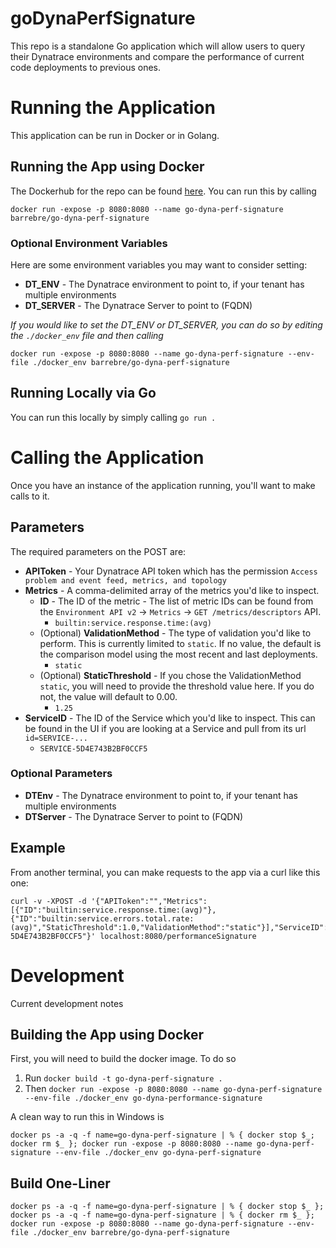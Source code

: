 # goDynaPerfSignature
This repo is a standalone Go application which will allow users to query their Dynatrace environments and compare the performance of current code deployments to previous ones.

# Running the Application
This application can be run in Docker or in Golang.

## Running the App using Docker
The Dockerhub for the repo can be found [here](https://hub.docker.com/r/barrebre/go-dyna-perf-signature/tags). You can run this by calling
```
docker run -expose -p 8080:8080 --name go-dyna-perf-signature barrebre/go-dyna-perf-signature
```

### Optional Environment Variables
Here are some environment variables you may want to consider setting:
* **DT_ENV** - The Dynatrace environment to point to, if your tenant has multiple environments
* **DT_SERVER** - The Dynatrace Server to point to (FQDN)

*If you would like to set the DT_ENV or DT_SERVER, you can do so by editing the `./docker_env` file and then calling*
```
docker run -expose -p 8080:8080 --name go-dyna-perf-signature --env-file ./docker_env barrebre/go-dyna-perf-signature
```

## Running Locally via Go
You can run this locally by simply calling `go run .`

# Calling the Application
Once you have an instance of the application running, you'll want to make calls to it.

## Parameters
The required parameters on the POST are:
* **APIToken** - Your Dynatrace API token which has the permission `Access problem and event feed, metrics, and topology`
* **Metrics** - A comma-delimited array of the metrics you'd like to inspect. 
  * **ID** - The ID of the metric - The list of metric IDs can be found from the `Environment API v2` -> `Metrics` -> `GET /metrics/descriptors` API.
    * `builtin:service.response.time:(avg)`
  * (Optional) **ValidationMethod** - The type of validation you'd like to perform. This is currently limited to `static`. If no value, the default is the comparison model using the most recent and last deployments.
    * `static`
  * (Optional) **StaticThreshold** - If you chose the ValidationMethod `static`, you will need to provide the threshold value here. If you do not, the value will default to 0.00.
    * `1.25`
* **ServiceID** - The ID of the Service which you'd like to inspect. This can be found in the UI if you are looking at a Service and pull from its url `id=SERVICE-...`
  * `SERVICE-5D4E743B2BF0CCF5`

### Optional Parameters
* **DTEnv** - The Dynatrace environment to point to, if your tenant has multiple environments
* **DTServer** - The Dynatrace Server to point to (FQDN)

## Example
From another terminal, you can make requests to the app via a curl like this one:

```
curl -v -XPOST -d '{"APIToken":"","Metrics":[{"ID":"builtin:service.response.time:(avg)"},{"ID":"builtin:service.errors.total.rate:(avg)","StaticThreshold":1.0,"ValidationMethod":"static"}],"ServiceID":"SERVICE-5D4E743B2BF0CCF5"}' localhost:8080/performanceSignature
```

# Development
Current development notes

## Building the App using Docker
First, you will need to build the docker image. To do so
1. Run `docker build -t go-dyna-perf-signature .`
1. Then `docker run -expose -p 8080:8080 --name go-dyna-perf-signature --env-file ./docker_env go-dyna-performance-signature`

A clean way to run this in Windows is

```
docker ps -a -q -f name=go-dyna-perf-signature | % { docker stop $_; docker rm $_ }; docker run -expose -p 8080:8080 --name go-dyna-perf-signature --env-file ./docker_env go-dyna-perf-signature
```

## Build One-Liner
```
docker ps -a -q -f name=go-dyna-perf-signature | % { docker stop $_ }; docker ps -a -q -f name=go-dyna-perf-signature | % { docker rm $_ }; docker run -expose -p 8080:8080 --name go-dyna-perf-signature --env-file ./docker_env barrebre/go-dyna-perf-signature
```

